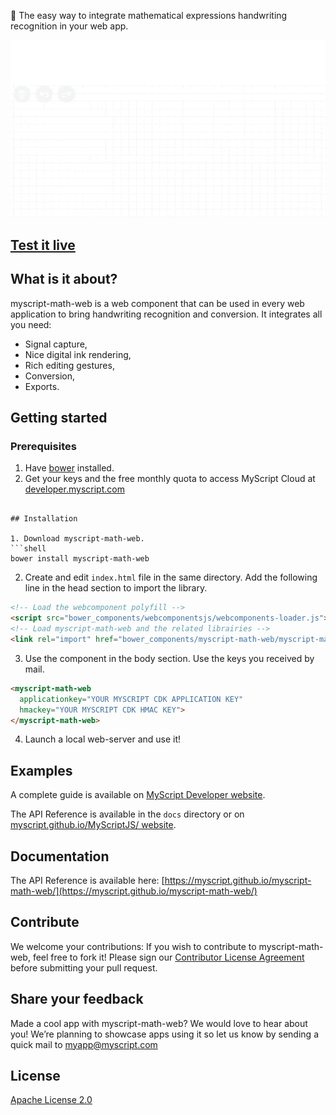 :pencil: The easy way to integrate mathematical expressions handwriting recognition in your web app.

![myscript-math-web preview](./preview.gif)

<p align="center"> 
<a href="https://myscript.github.io/myscript-math-web/components/myscript-math-web/examples/"><h2>Test it live</h2></a>
</p>

## What is it about?

myscript-math-web is a web component that can be used in every web application to bring handwriting recognition and conversion. It integrates all you need:  
* Signal capture,
* Nice digital ink rendering,
* Rich editing gestures,
* Conversion,
* Exports.

## Getting started

### Prerequisites

1. Have [bower](https://bower.io/#install-bower) installed.
2. Get your keys and the free monthly quota to access MyScript Cloud at [developer.myscript.com](https://developer.myscript.com)


```
 
## Installation

1. Download myscript-math-web.
```shell
bower install myscript-math-web
```
2. Create and edit `index.html` file in the same directory. Add the following line in the head section to import the library.

```html
<!-- Load the webcomponent polyfill -->
<script src="bower_components/webcomponentsjs/webcomponents-loader.js"></script>
<!-- Load myscript-math-web and the related librairies -->
<link rel="import" href="bower_components/myscript-math-web/myscript-math-web.html">
```

3. Use the component in the body section. Use the keys you received by mail.

```html
<myscript-math-web
  applicationkey="YOUR MYSCRIPT CDK APPLICATION KEY"
  hmackey="YOUR MYSCRIPT CDK HMAC KEY">
</myscript-math-web>
```
   
4. Launch a local web-server and use it!



## Examples

A complete guide is available on [MyScript Developer website](https://developer.myscript.com/docs/interactive-ink/1.0/web/web-components/math-element/).

The API Reference is available in the `docs` directory or on [myscript.github.io/MyScriptJS/ website](https://myscript.github.io/myscript-math-web/).

## Documentation 

The API Reference is available here: [https://myscript.github.io/myscript-math-web/](https://myscript.github.io/myscript-math-web/) 

## Contribute

We welcome your contributions:
If you wish to contribute to myscript-math-web, feel free to fork it!
Please sign our [Contributor License Agreement](CONTRIBUTING.md) before submitting your pull request.

## Share your feedback

Made a cool app with myscript-math-web? We would love to hear about you!
We’re planning to showcase apps using it so let us know by sending a quick mail to [myapp@myscript.com](mailto://myapp@myscript.com)

## License

[Apache License 2.0](http://www.apache.org/licenses/LICENSE-2.0)
